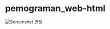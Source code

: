 # pemograman_web-html
![Screenshot (55)](https://github.com/heyytayo963/pemograman_web-html/assets/115687740/1d6b6bec-bcff-4666-bb85-b49f43cda7e5)
